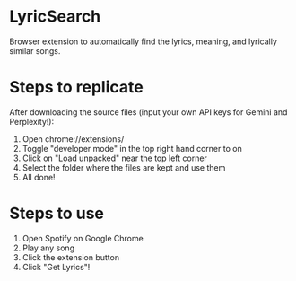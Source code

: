 # LyricSearch
Browser extension to automatically find the lyrics, meaning, and lyrically similar songs.

# Steps to replicate
After downloading the source files (input your own API keys for Gemini and Perplexity!):
1. Open chrome://extensions/
2. Toggle "developer mode" in the top right hand corner to on
3. Click on "Load unpacked" near the top left corner
4. Select the folder where the files are kept and use them
5. All done!

# Steps to use
1. Open Spotify on Google Chrome
2. Play any song
3. Click the extension button
4. Click "Get Lyrics"!
